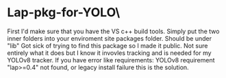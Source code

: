 # Lap-pkg-for-YOLO\
First I'd make sure that you have the VS c++ build tools. 
Simply put the two inner folders into your enviroment site packages folder. Should be under "lib"
Got sick of trying to find this package so I made it public. Not sure entirely what it does but I know it invovles tracking and is needed for my YOLOv8 tracker. If you have error like requirements: YOLOv8 requirement "lap>=0.4" not found, or legacy install failure this is the solution. 
